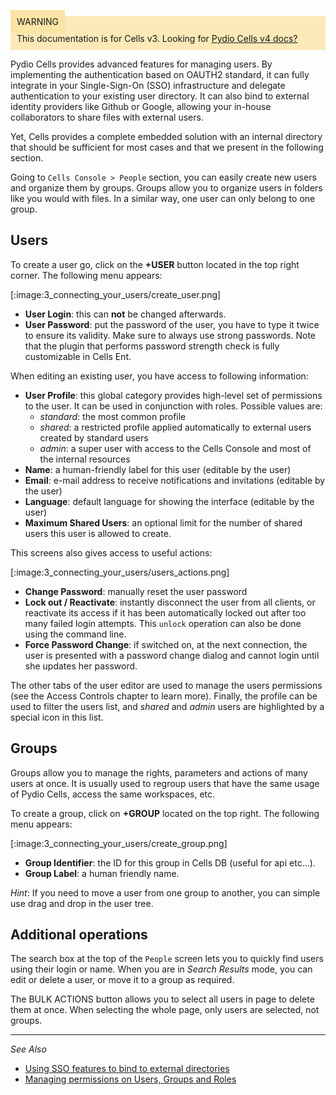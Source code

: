 
<div style="background-color: #fbe9b7;font-size: 14px;">
<span style="background-color: #fae4a6;padding: 10px;">WARNING</span>
<span style="padding: 10px;display: inline-block;">This documentation is for Cells v3. Looking for <a href="https://pydio.com/en/docs/cells/v4/quick-start">Pydio Cells v4 docs?</a></span>
</div>

Pydio Cells provides advanced features for managing users. By implementing the authentication based on OAUTH2 standard, it can fully integrate in your Single-Sign-On (SSO) infrastructure and delegate authentication to your existing user directory. It can also bind to external identity providers like Github or Google, allowing your in-house collaborators to share files with external users.

Yet, Cells provides a complete embedded solution with an internal directory that should be sufficient for most cases and that we present in the following section.

Going to `Cells Console > People` section, you can easily create new users and organize them by groups. Groups allow you to organize users in folders like you would with files. In a similar way, one user can only belong to one group. 

## Users

To create a user go, click on the **+USER** button located in the top right corner. The following menu appears:

[:image:3_connecting_your_users/create_user.png]

- **User Login**: this can **not** be changed afterwards.  
- **User Password**: put the password of the user, you have to type it twice to ensure its validity. Make sure to always use strong passwords. Note that the plugin that performs password strength check is fully customizable in Cells Ent.

When editing an existing user, you have access to following information:

- **User Profile**: this global category provides high-level set of permissions to the user. It can be used in conjunction with roles. Possible values are:
  - _standard_: the most common profile
  - _shared_: a restricted profile applied automatically to external users created by standard users
  - _admin_: a super user with access to the Cells Console and most of the internal resources
- **Name**: a human-friendly label for this user (editable by the user)
- **Email**: e-mail address to receive notifications and invitations (editable by the user)
- **Language**: default language for showing the interface (editable by the user)
- **Maximum Shared Users**: an optional limit for the number of shared users this user is allowed to create.

This screens also gives access to useful actions:

[:image:3_connecting_your_users/users_actions.png]

- **Change Password**: manually reset the user password
- **Lock out / Reactivate**: instantly disconnect the user from all clients, or reactivate its access if it has been automatically locked out after too many failed login attempts. This `unlock` operation can also be done using the command line.
- **Force Password Change**: if switched on, at the next connection, the user is presented with a password change dialog and cannot login until she updates her password.

The other tabs of the user editor are used to manage the users permissions (see the Access Controls chapter to learn more). Finally, the profile can be used to filter the users list, and _shared_ and _admin_ users are highlighted by a special icon in this list.

## Groups

Groups allow you to manage the rights, parameters and actions of many users at once. It is usually used to regroup users that have the same usage of Pydio Cells, access the same workspaces, etc.

To create a group, click on **+GROUP** located on the top right. The following menu appears:

[:image:3_connecting_your_users/create_group.png]

- **Group Identifier**: the ID for this group in Cells DB (useful for api etc...).
- **Group Label**: a human friendly name.

*Hint*: If you need to move a user from one group to another, you can simple use drag and drop in the user tree.

## Additional operations

The search box at the top of the `People` screen lets you to quickly find users using their login or name. When you are in _Search Results_ mode, you can edit or delete a user, or move it to a group as required.

The BULK ACTIONS button allows you to select all users in page to delete them at once. When selecting the whole page, only users are selected, not groups.

--------------
_See Also_

- [Using SSO features to bind to external directories](./single-sign-features)
- [Managing permissions on Users, Groups and Roles](./users-roles-and-groups)
